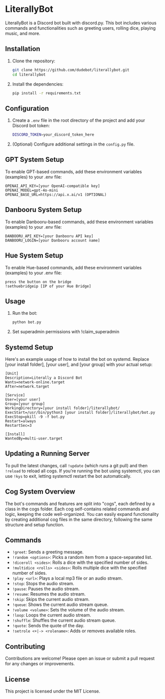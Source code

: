 # LiterallyBot

LiterallyBot is a Discord bot built with discord.py. This bot includes various commands and functionalities such as greeting users, rolling dice, playing music, and more.

## Installation

1. Clone the repository:
   ```sh
   git clone https://github.com/dudebot/literallybot.git
   cd literallybot
   ```

2. Install the dependencies:
   ```sh
   pip install -r requirements.txt
   ```

## Configuration

1. Create a `.env` file in the root directory of the project and add your Discord bot token:
   ```sh
   DISCORD_TOKEN=your_discord_token_here
   ```

2. (Optional) Configure additional settings in the `config.py` file.

## GPT System Setup
To enable GPT-based commands, add these environment variables (examples) to your .env file:

```
OPENAI_API_KEY=[your OpenAI-compatible key]
OPENAI_MODEL=gpt-4o-mini
OPENAI_BASE_URL=https://api.x.ai/v1 (OPTIONAL)
```

## Danbooru System Setup
To enable Danbooru-based commands, add these environment variables (examples) to your .env file:

```
DANBOORU_API_KEY=[your Danbooru API key]
DANBOORU_LOGIN=[your Danbooru account name]
```

## Hue System Setup
To enable Hue-based commands, add these environment variables (examples) to your .env file:

```
press the button on the bridge
!sethuebridgeip [IP of your Hue Bridge]
```   

## Usage

1. Run the bot:
   ```sh
   python bot.py
   ```

2. Set superadmin permissions with !claim_superadmin

## Systemd Setup

Here's an example usage of how to install the bot on systemd. Replace [your install folder], [your user], and [your group] with your actual setup:

```
[Unit]
Description=Literally a Discord Bot
Wants=network-online.target
After=network.target

[Service]
User=[your user]
Group=[your group]
WorkingDirectory=[your install folder]/literallybot/
ExecStart=/usr/bin/python3 [your install folder]/literallybot/bot.py
ExecStop=pkill -9 -f bot.py
Restart=always
RestartSec=3

[Install]
WantedBy=multi-user.target
```

## Updating a Running Server
To pull the latest changes, call `!update` (which runs a git pull) and then `!reload` to reload all cogs. 
If you're running the bot using systemctl, you can use `!kys` to exit, letting systemctl restart the bot automatically.

## Cog System Overview
The bot's commands and features are split into "cogs", each defined by a class in the cogs folder. 
Each cog self-contains related commands and logic, keeping the code well-organized. 
You can easily expand functionality by creating additional cog files in the same directory, following the same structure and setup function.

## Commands

- `!greet`: Sends a greeting message.
- `!random <options>`: Picks a random item from a space-separated list.
- `!diceroll <sides>`: Rolls a dice with the specified number of sides.
- `!multidice <rolls> <sides>`: Rolls multiple dice with the specified number of sides.
- `!play <url>`: Plays a local mp3 file or an audio stream.
- `!stop`: Stops the audio stream.
- `!pause`: Pauses the audio stream.
- `!resume`: Resumes the audio stream.
- `!skip`: Skips the current audio stream.
- `!queue`: Shows the current audio stream queue.
- `!volume <volume>`: Sets the volume of the audio stream.
- `!loop`: Loops the current audio stream.
- `!shuffle`: Shuffles the current audio stream queue.
- `!quote`: Sends the quote of the day.
- `!setrole <+|-> <rolename>`: Adds or removes available roles.

## Contributing

Contributions are welcome! Please open an issue or submit a pull request for any changes or improvements.

## License

This project is licensed under the MIT License.
